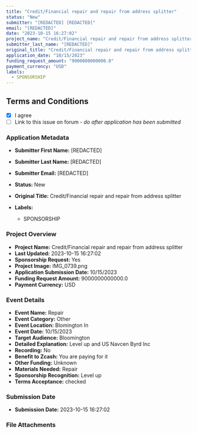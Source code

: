 ```yaml
---
title: "Credit/Financial repair and repair from address splitter"
status: "New"
submitter: "[REDACTED] [REDACTED]"
email: "[REDACTED]"
date: "2023-10-15 16:27:02"
project_name: "Credit/Financial repair and repair from address splitter"
submitter_last_name: "[REDACTED]"
original_title: "Credit/Financial repair and repair from address splitter"
application_date: "10/15/2023"
funding_request_amount: "9000000000000.0"
payment_currency: "USD"
labels:
  - SPONSORSHIP
---
```


## Terms and Conditions

- [X] I agree
- [ ] Link to this issue on forum - _do after application has been submitted_

### Application Metadata

- **Submitter First Name:**
  [REDACTED]
- **Submitter Last Name:**
  [REDACTED]
- **Submitter Email:**
  [REDACTED]
- **Status:**
  New
- **Original Title:**
  Credit/Financial repair and repair from address splitter

- **Labels:**
  - SPONSORSHIP

### Project Overview

- **Project Name:**
  Credit/Financial repair and repair from address splitter
- **Last Updated:**
  2023-10-15 16:27:02
- **Sponsorship Request:**
  Yes
- **Project Image:**
  IMG_0739.png
- **Application Submission Date:**
  10/15/2023
- **Funding Request Amount:**
  9000000000000.0
- **Payment Currency:**
  USD

### Event Details

- **Event Name:**
  Repair
- **Event Category:**
  Other
- **Event Location:**
  Blomington In
- **Event Date:**
  10/15/2023
- **Target Audience:**
  Bloomington
- **Detailed Explanation:**
  Level up and US Navcen Byrd Inc
- **Recording:**
  No
- **Benefit to Zcash:**
  You are paying for it
- **Other Funding:**
  Unknown
- **Materials Needed:**
  Repair
- **Sponsorship Recognition:**
  Level up
- **Terms Acceptance:**
  checked

### Submission Date

- **Submission Date:**
  2023-10-15 16:27:02

### File Attachments


